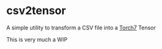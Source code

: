 # csv2tensor
A simple utility to transform a CSV file into a [Torch7](http://torch.ch) Tensor

This is very much a WIP
